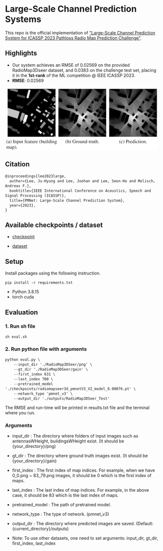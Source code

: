 # Large-Scale Channel Prediction Systems

This repo is the official implementation of ["Large-Scale Channel Prediction System for ICASSP 2023 Pathloss Radio Map Prediction Challenge"](https://ieeexplore.ieee.org/document/10095257).

## Highlights
- Our system achieves an RMSE of 0.02569 on the provided RadioMap3Dseer dataset, and 0.0383 on the challenge test set, placing it in the **1st-rank** of the ML competition @ IEEE ICASSP 2023.
- **RMSE**: 0.02569
<!-- - Run-time: 57.90 [sec] -->
<div align="center">
<img src="fig-prediction.png" alt="map_USC" width="500"/> 
</div>

## Citation

```
@inproceedings{lee2023large,
  author={Lee, Ju-Hyung and Lee, Joohan and Lee, Seon-Ho and Molisch, Andreas F.},
  booktitle={IEEE International Conference on Acoustics, Speech and Signal Processing (ICASSP)}, 
  title={PMNet: Large-Scale Channel Prediction System}, 
  year={2023},
}
```

<!-- ## Directories
- network: includes network code(pmnet)
- outputs: containing the estimated radio maps
    - RadioMap3DSeer_Test: Estimated images using the validation subset we determined in the training dataset. -->

## Available checkpoints / dataset
<!--["Link"](https://drive.google.com/drive/folders/1Muep-_-zrY0cryF28eMmZXC_s3PSE2gY?usp=drive_link)-->
- [checkpoint](https://drive.google.com/file/d/1vEJT2ZA6J5OVfWs4q5tYFcqozkcT0siE/view?usp=sharing) 

- [dataset](https://drive.google.com/file/d/1YW3RyM9KYBe110CXC5aZJJ0MAIti65bY/view)


## Setup
Install packages using the following instruction.
```
pip install -r requirements.txt
```
- Python 3.8.15
- torch cuda

## Evaluation

### 1. Run sh file
```
sh eval.sh
```

### 2. Run python file with arguments

```
python eval.py \
    --input_dir './RadioMap3DSeer/png' \
    --gt_dir './RadioMap3DSeer/gain' \
    --first_index 631 \
    --last_index 700 \
    --pretrained_model './checkpoints/radiomapseer3d_pmnetV3_V2_model_0.00076.pt' \
    --network_type 'pmnet_v3' \
    --output_dir './outputs/RadioMap3DSeer_Test'
```

The RMSE and run-time will be printed in results.txt file and the terminal where you run.

### Arguments
- input_dir : The directory where folders of input images such as antennasWHeight, buildingsWHeight exist. (It should be {your_directory}/png)
- gt_dir : The directory where ground truth images exist. (It should be {your_directory}/gain)
- first_index : The first index of map indices. For example, when we have 0_0.png ~ 83_79.png images, it should be 0 which is the first index of maps.
- last_index : The last index of map indices. For example, in the above case, it should be 83 which is the last index of maps.
- pretrained_model : The path of pretrained model.
- network_type : The type of network. (pmnet_v3)
- output_dir : The directory where predicted images are saved. (Default: {current_directory}/outputs)

- Note: To use other datasets, one need to set arguments: input_dir, gt_dir, first_index, last_index

